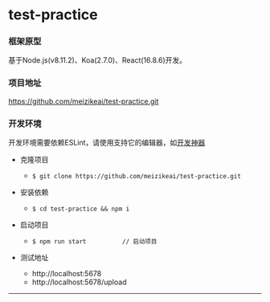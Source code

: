 # test-practice

### 框架原型

基于Node.js(v8.11.2)、Koa(2.7.0)、React(16.8.6)开发。

### 项目地址
https://github.com/meizikeai/test-practice.git

### 开发环境

开发环境需要依赖ESLint，请使用支持它的编辑器，如[开发神器](https://code.visualstudio.com/)

- 克隆项目
  - `$ git clone https://github.com/meizikeai/test-practice.git`

- 安装依赖
  - `$ cd test-practice && npm i`

- 启动项目
  - `$ npm run start          // 启动项目`

- 测试地址
  - http://localhost:5678
  - http://localhost:5678/upload

---
